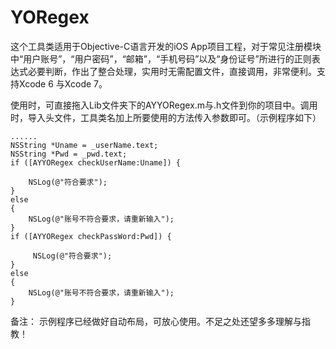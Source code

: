 # YORegex
这个工具类适用于Objective-C语言开发的iOS App项目工程，对于常见注册模块中“用户账号”，“用户密码”，“邮箱”，“手机号码”以及“身份证号”所进行的正则表达式必要判断，作出了整合处理，实用时无需配置文件，直接调用，非常便利。支持Xcode 6 与Xcode 7。

使用时，可直接拖入Lib文件夹下的AYYORegex.m与.h文件到你的项目中。调用时，导入头文件，工具类名加上所要使用的方法传入参数即可。（示例程序如下）

    ......
    NSString *Uname = _userName.text;
    NSString *Pwd = _pwd.text;
    if ([AYYORegex checkUserName:Uname]) {
        
        NSLog(@"符合要求");
    }
    else
    {
        NSLog(@"账号不符合要求，请重新输入");
    }
    if ([AYYORegex checkPassWord:Pwd]) {
        
         NSLog(@"符合要求");
    }
    else
    {
        NSLog(@"账号不符合要求，请重新输入");
    }


备注：
示例程序已经做好自动布局，可放心使用。不足之处还望多多理解与指教！
